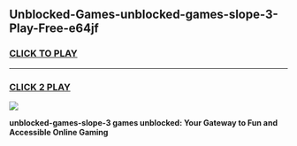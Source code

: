 
## Unblocked-Games-unblocked-games-slope-3-Play-Free-e64jf
<h3>
<a href="https://premium76.site?title=unblocked-games-slope-3&ref=24M">CLICK TO PLAY</a></h3>
<hr>

<h3>
<a href="https://premium76.site?title=unblocked-games-slope-3&ref=24M">CLICK 2 PLAY</a>
  
</h3>

<a href="https://premium76.site?title=unblocked-games-slope-3&ref=24M"><img src="https://clearcache.store/games.png"></a>


**unblocked-games-slope-3 games unblocked: Your Gateway to Fun and Accessible Online Gaming**
